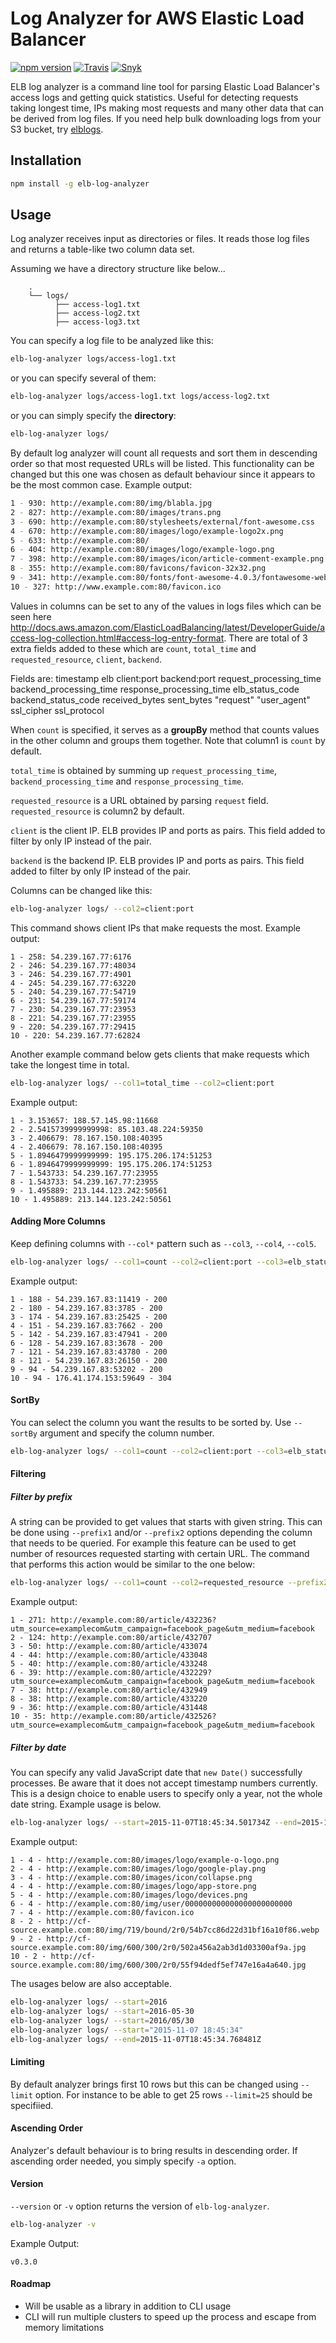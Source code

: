 # Log Analyzer for AWS Elastic Load Balancer
[![npm version](https://badge.fury.io/js/elb-log-analyzer.svg)](https://www.npmjs.org/elb-log-analyzer)
[![Travis](https://travis-ci.org/ozantunca/elb-log-analyzer.svg?branch=master)](https://travis-ci.org/ozantunca/elb-log-analyzer)
[![Snyk](https://snyk.io/test/npm/elb-log-analyzer/badge.svg)](https://snyk.io/test/npm/elb-log-analyzer)

ELB log analyzer is a command line tool for parsing Elastic Load Balancer's access logs and getting quick statistics. Useful for detecting requests taking longest time, IPs making most requests and many other data that can be derived from log files. If you need help bulk downloading logs from your S3 bucket, try [elblogs](https://github.com/namirali/elblogs).


## Installation
```sh
npm install -g elb-log-analyzer
```

## Usage
Log analyzer receives input as directories or files. It reads those log files and returns a table-like two column data set.

Assuming we have a directory structure like below...
```
	.
	└── logs/
	      ├── access-log1.txt
          ├── access-log2.txt
          ├── access-log3.txt
```
You can specify a log file to be analyzed like this:
```sh
elb-log-analyzer logs/access-log1.txt
```
or you can specify several of them:

```sh
elb-log-analyzer logs/access-log1.txt logs/access-log2.txt
```
or you can simply specify the **directory**:

```sh
elb-log-analyzer logs/
```

By default log analyzer will count all requests and sort them in descending order so that most requested URLs will be listed. This functionality can be changed  but this one was chosen as default behaviour since it appears to be the most common case. Example output:
```sh
1 - 930: http://example.com:80/img/blabla.jpg
2 - 827: http://example.com:80/images/trans.png
3 - 690: http://example.com:80/stylesheets/external/font-awesome.css
4 - 670: http://example.com:80/images/logo/example-logo2x.png
5 - 633: http://example.com:80/
6 - 404: http://example.com:80/images/logo/example-logo.png
7 - 398: http://example.com:80/images/icon/article-comment-example.png
8 - 355: http://example.com:80/favicons/favicon-32x32.png
9 - 341: http://example.com:80/fonts/font-awesome-4.0.3/fontawesome-webfont.woff?v=4.0.3
10 - 327: http://www.example.com:80/favicon.ico
```
Values in columns can be set to any of the values in logs files which can be seen here http://docs.aws.amazon.com/ElasticLoadBalancing/latest/DeveloperGuide/access-log-collection.html#access-log-entry-format. There are total of 3 extra fields added to these which are `count`, `total_time` and `requested_resource`, `client`, `backend`.


Fields are:
timestamp elb client:port backend:port request_processing_time backend_processing_time response_processing_time elb_status_code backend_status_code received_bytes sent_bytes "request" "user_agent" ssl_cipher ssl_protocol


When `count` is specified, it serves as a **groupBy** method that counts values in the other column and groups them together. Note that column1 is `count` by default.

`total_time` is obtained by summing up `request_processing_time`, `backend_processing_time` and `response_processing_time`.

`requested_resource` is a URL obtained by parsing `request` field. `requested_resource` is column2 by default.

`client` is the client IP. ELB provides IP and ports as pairs. This field added to filter by only IP instead of the pair.

`backend` is the backend IP. ELB provides IP and ports as pairs. This field added to filter by only IP instead of the pair.

Columns can be changed like this:
```sh
elb-log-analyzer logs/ --col2=client:port
```
This command shows client IPs that make requests the most. Example output:
```
1 - 258: 54.239.167.77:6176
2 - 246: 54.239.167.77:48034
3 - 246: 54.239.167.77:4901
4 - 245: 54.239.167.77:63220
5 - 240: 54.239.167.77:54719
6 - 231: 54.239.167.77:59174
7 - 230: 54.239.167.77:23953
8 - 221: 54.239.167.77:23955
9 - 220: 54.239.167.77:29415
10 - 220: 54.239.167.77:62824
```

Another example command below gets clients that make requests which take the longest time in total.
```sh
elb-log-analyzer logs/ --col1=total_time --col2=client:port
```
Example output:
```
1 - 3.153657: 188.57.145.98:11668
2 - 2.5415739999999998: 85.103.48.224:59350
3 - 2.406679: 78.167.150.108:40395
4 - 2.406679: 78.167.150.108:40395
5 - 1.8946479999999999: 195.175.206.174:51253
6 - 1.8946479999999999: 195.175.206.174:51253
7 - 1.543733: 54.239.167.77:23955
8 - 1.543733: 54.239.167.77:23955
9 - 1.495889: 213.144.123.242:50561
10 - 1.495889: 213.144.123.242:50561
```

#### Adding More Columns
Keep defining columns with `--col*` pattern such as `--col3`, `--col4`, `--col5`.
```sh
elb-log-analyzer logs/ --col1=count --col2=client:port --col3=elb_status_code
```
Example output:
```
1 - 188 - 54.239.167.83:11419 - 200
2 - 180 - 54.239.167.83:3785 - 200
3 - 174 - 54.239.167.83:25425 - 200
4 - 151 - 54.239.167.83:7662 - 200
5 - 142 - 54.239.167.83:47941 - 200
6 - 128 - 54.239.167.83:3678 - 200
7 - 121 - 54.239.167.83:43780 - 200
8 - 121 - 54.239.167.83:26150 - 200
9 - 94 - 54.239.167.83:53202 - 200
10 - 94 - 176.41.174.153:59649 - 304
```

#### SortBy
You can select the column you want the results to be sorted by. Use `--sortBy` argument and specify the column number.
```sh
elb-log-analyzer logs/ --col1=count --col2=client:port --col3=elb_status_code --sortBy=2
```

#### Filtering

##### Filter by prefix
A string can be provided to get values that starts with given string. This can be done using `--prefix1` and/or `--prefix2` options depending the column that needs to be queried. For example this feature can be used to get number of resources requested starting with certain URL. The command that performs this action would be similar to the one below:
```sh
elb-log-analyzer logs/ --col1=count --col2=requested_resource --prefix2=http://example.com:80/article
```
Example output:

```
1 - 271: http://example.com:80/article/432236?utm_source=examplecom&utm_campaign=facebook_page&utm_medium=facebook
2 - 124: http://example.com:80/article/432707
3 - 50: http://example.com:80/article/433074
4 - 44: http://example.com:80/article/433048
5 - 40: http://example.com:80/article/433248
6 - 39: http://example.com:80/article/432229?utm_source=examplecom&utm_campaign=facebook_page&utm_medium=facebook
7 - 38: http://example.com:80/article/432949
8 - 38: http://example.com:80/article/433220
9 - 36: http://example.com:80/article/431448
10 - 35: http://example.com:80/article/432526?utm_source=examplecom&utm_campaign=facebook_page&utm_medium=facebook
```

##### Filter by date
You can specify any valid JavaScript date that `new Date()` successfully processes. Be aware that it does not accept timestamp numbers currently. This is a design choice to enable users to specify only a year, not the whole date string. Example usage is below.

```sh
elb-log-analyzer logs/ --start=2015-11-07T18:45:34.501734Z --end=2015-11-07T18:45:34.768481Z
```
Example output:
```
1 - 4 - http://example.com:80/images/logo/example-o-logo.png
2 - 4 - http://example.com:80/images/logo/google-play.png
3 - 4 - http://example.com:80/images/icon/collapse.png
4 - 4 - http://example.com:80/images/logo/app-store.png
5 - 4 - http://example.com:80/images/logo/devices.png
6 - 4 - http://example.com:80/img/user/000000000000000000000000
7 - 4 - http://example.com:80/favicon.ico
8 - 2 - http://cf-source.example.com:80/img/719/bound/2r0/54b7cc86d22d31bf16a10f86.webp
9 - 2 - http://cf-source.example.com:80/img/600/300/2r0/502a456a2ab3d1d03300af9a.jpg
10 - 2 - http://cf-source.example.com:80/img/600/300/2r0/55f94dedf5ef747e16a4a640.jpg
```
The usages below are also acceptable.
```sh
elb-log-analyzer logs/ --start=2016
elb-log-analyzer logs/ --start=2016-05-30
elb-log-analyzer logs/ --start=2016/05/30
elb-log-analyzer logs/ --start="2015-11-07 18:45:34"
elb-log-analyzer logs/ --end=2015-11-07T18:45:34.768481Z
```

#### Limiting
By default analyzer brings first 10 rows but this can be changed using `--limit` option. For instance to be able to get 25 rows `--limit=25` should be specifiied.

#### Ascending Order
Analyzer's default behaviour is to bring results in descending order. If ascending order needed, you simply specify `-a` option.

#### Version
`--version` or `-v` option returns the version of `elb-log-analyzer`.
```sh
elb-log-analyzer -v
```
Example Output:
```
v0.3.0
```

#### Roadmap
- Will be usable as a library in addition to CLI usage
- CLI will run multiple clusters to speed up the process and escape from memory limitations
